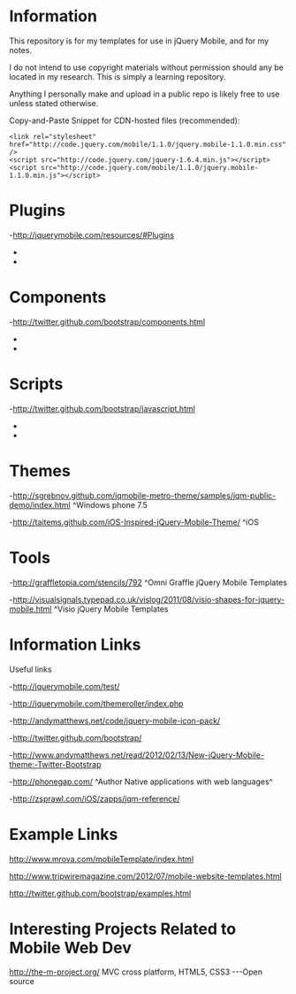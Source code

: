 Information
===========

This repository is for my templates for use in jQuery Mobile, and for my notes.

I do not intend to use copyright materials without permission should any be located in my research.
 This is simply a learning repository.

 Anything I personally make and upload in a public repo is likely free to use unless stated otherwise.

Copy-and-Paste Snippet for CDN-hosted files (recommended):

    <link rel="stylesheet" href="http://code.jquery.com/mobile/1.1.0/jquery.mobile-1.1.0.min.css" />
    <script src="http://code.jquery.com/jquery-1.6.4.min.js"></script>
    <script src="http://code.jquery.com/mobile/1.1.0/jquery.mobile-1.1.0.min.js"></script>

Plugins
============
-http://jquerymobile.com/resources/#Plugins

-

-

Components
=========
-http://twitter.github.com/bootstrap/components.html

-

-




Scripts
===========
-http://twitter.github.com/bootstrap/javascript.html

-

-


Themes
============
-http://sgrebnov.github.com/jqmobile-metro-theme/samples/jqm-public-demo/index.html
^Windows phone 7.5

-http://taitems.github.com/iOS-Inspired-jQuery-Mobile-Theme/
^iOS


Tools
===================
-http://graffletopia.com/stencils/792
^Omni Graffle jQuery Mobile Templates

-http://visualsignals.typepad.co.uk/vislog/2011/08/visio-shapes-for-jquery-mobile.html
^Visio jQuery Mobile Templates



Information Links
========================
Useful links

-http://jquerymobile.com/test/

-http://jquerymobile.com/themeroller/index.php

-http://andymatthews.net/code/jquery-mobile-icon-pack/

-http://twitter.github.com/bootstrap/

-http://www.andymatthews.net/read/2012/02/13/New-jQuery-Mobile-theme:-Twitter-Bootstrap

-http://phonegap.com/
^Author Native applications with web languages^

-http://zsprawl.com/iOS/zapps/jqm-reference/


Example Links
====================
http://www.mrova.com/mobileTemplate/index.html

http://www.tripwiremagazine.com/2012/07/mobile-website-templates.html

http://twitter.github.com/bootstrap/examples.html


Interesting Projects Related to Mobile Web Dev
==================================
http://the-m-project.org/
MVC cross platform, HTML5, CSS3 ---Open source
